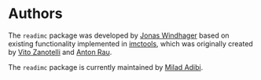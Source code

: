 # Authors

The `readimc` package was developed by [Jonas Windhager](mailto:jonas@windhager.io)
based on existing functionality implemented in
[imctools](https://github.com/BodenmillerGroup/imctools), which was originally created
by [Vito Zanotelli](mailto:vito.zanotelli@uzh.ch) and
[Anton Rau](mailto:anton.rau@uzh.ch).

The `readimc` package is currently maintained by
[Milad Adibi](mailto:milad.adibi@uzh.ch).

